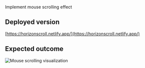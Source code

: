 Implement mouse scrolling effect

## Deployed version

[https://horizonscroll.netlify.app/](https://horizonscroll.netlify.app/)

## Expected outcome

![Mouse scrolling visualization](https://res.cloudinary.com/dfulxq7so/image/upload/v1637266602/Screen_Shot_2021-11-18_at_12.16.20_nsenbj.png)